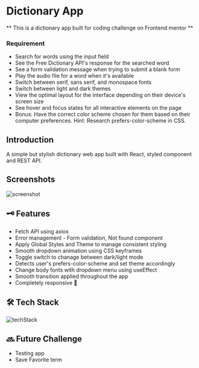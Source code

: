# Dictionary App

** This is a dictionary app built for coding challenge on Frontend mentor **
### Requirement
* Search for words using the input field
* See the Free Dictionary API's response for the searched word
* See a form validation message when trying to submit a blank form
* Play the audio file for a word when it's available
* Switch between serif, sans serif, and monospace fonts
* Switch between light and dark themes
* View the optimal layout for the interface depending on their device's screen size
* See hover and focus states for all interactive elements on the page
* Bonus: Have the correct color scheme chosen for them based on their computer preferences. Hint: Research prefers-color-scheme in CSS.


## Introduction

A simple but stylish dictionary web app built with React, styled component and REST API.

## Screenshots
![screenshot](https://imgur.com/a/f3H0YpN.png)


## 🗝️ Features

* Fetch API using axios
* Error management - Form validation, Not found component
* Apply Global Styles and Theme to manage consistent styling
* Smooth dropdown animation using CSS keyframes
* Toggle switch to chanage between dark/light mode
* Detects user's prefers-color-scheme and set theme accordingly
* Change body fonts with dropdown menu using useEffect
* Smooth transition applied throughout the app
* Completely responsive 🙌

## 🛠️ Tech Stack
![techStack](https://imgur.com/S9LD41o.png)

## 🔜 Future Challenge
* Testing app 
* Save Favorite term 
